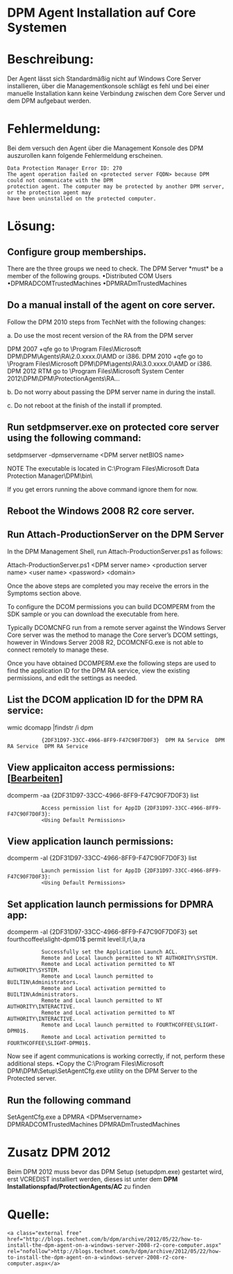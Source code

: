 # DPM Agent Installation auf Core Systemen

# <span class="mw-headline" id="bkmrk-beschreibung%3A-1">Beschreibung:</span>

Der Agent lässt sich Standardmäßig nicht auf Windows Core Server installieren, über die Managementkonsole schlägt es fehl und bei einer manuelle Installation kann keine Verbindung zwischen dem Core Server und dem DPM aufgebaut werden.

# <span class="mw-headline" id="bkmrk-fehlermeldung%3A-1">Fehlermeldung:</span>

Bei dem versuch den Agent über die Management Konsole des DPM auszurollen kann folgende Fehlermeldung erscheinen.

```
Data Protection Manager Error ID: 270 
The agent operation failed on <protected server FQDN> because DPM could not communicate with the DPM
protection agent. The computer may be protected by another DPM server, or the protection agent may
have been uninstalled on the protected computer.
```

# <span id="bkmrk-"></span><span class="mw-headline" id="bkmrk-l%C3%B6sung%3A-1">Lösung:</span>

## <span class="mw-headline" id="bkmrk-configure-group-memb-1">Configure group memberships.</span>

There are the three groups we need to check. The DPM Server \*must\* be a member of the following groups. •Distributed COM Users •DPMRADCOMTrustedMachines •DPMRADmTrustedMachines

## <span class="mw-headline" id="bkmrk-do-a-manual-install--1">Do a manual install of the agent on core server.</span>

Follow the DPM 2010 steps from TechNet with the following changes:

  
a. Do use the most recent version of the RA from the DPM server

  
DPM 2007 +qfe go to \\Program Files\\Microsoft DPM\\DPM\\Agents\\RA\\2.0.xxxx.0\\AMD or i386. DPM 2010 +qfe go to \\Program Files\\Microsoft DPM\\DPM\\agents\\RA\\3.0.xxxx.0\\AMD or i386. DPM 2012 RTM go to \\Program Files\\Microsoft System Center 2012\\DPM\\DPM\\ProtectionAgents\\RA...

  
b. Do not worry about passing the DPM server name in during the install.

c. Do not reboot at the finish of the install if prompted.

## <span class="mw-headline" id="bkmrk-run-setdpmserver.exe-1">Run setdpmserver.exe on protected core server using the following command:</span>

setdpmserver -dpmservername &lt;DPM server netBIOS name&gt;

NOTE The executable is located in C:\\Program Files\\Microsoft Data Protection Manager\\DPM\\bin\\

If you get errors running the above command ignore them for now.

## <span class="mw-headline" id="bkmrk-reboot-the-windows-2-1">Reboot the Windows 2008 R2 core server.</span>

## <span class="mw-headline" id="bkmrk-run-attach-productio-1">Run Attach-ProductionServer on the DPM Server</span>

In the DPM Management Shell, run Attach-ProductionServer.ps1 as follows:

  
Attach-ProductionServer.ps1 &lt;DPM server name&gt; &lt;production server name&gt; &lt;user name&gt; &lt;password&gt; &lt;domain&gt;

Once the above steps are completed you may receive the errors in the Symptoms section above.

To configure the DCOM permissions you can build DCOMPERM from the SDK sample or you can download the executable from here.

Typically DCOMCNFG run from a remote server against the Windows Server Core server was the method to manage the Core server’s DCOM settings, however in Windows Server 2008 R2, DCOMCNFG.exe is not able to connect remotely to manage these.

Once you have obtained DCOMPERM.exe the following steps are used to find the application ID for the DPM RA service, view the existing permissions, and edit the settings as needed.

## <span class="mw-headline" id="bkmrk-list-the-dcom-applic-1">List the DCOM application ID for the DPM RA service:</span>

wmic dcomapp |findstr /i dpm

```
           {2DF31D97-33CC-4966-8FF9-F47C90F7D0F3}  DPM RA Service  DPM RA Service  DPM RA Service
```

## <span class="mw-headline" id="bkmrk-view-applicaiton-acc-1">View applicaiton access permissions:</span><span class="mw-editsection"><span class="mw-editsection-bracket">\[</span>[Bearbeiten](https://wiki.eidolf.de/index.php?title=DPM_Agent_Installation_auf_Core_Systemen&action=edit&section=10 "Abschnitt bearbeiten: View applicaiton access permissions:")<span class="mw-editsection-bracket">\]</span></span>

dcomperm -aa {2DF31D97-33CC-4966-8FF9-F47C90F7D0F3} list

```
           Access permission list for AppID {2DF31D97-33CC-4966-8FF9-F47C90F7D0F3}: 
           <Using Default Permissions>
```

## <span class="mw-headline" id="bkmrk-view-application-lau-1">View application launch permissions:</span>

dcomperm -al {2DF31D97-33CC-4966-8FF9-F47C90F7D0F3} list

```
           Launch permission list for AppID {2DF31D97-33CC-4966-8FF9-F47C90F7D0F3}: 
           <Using Default Permissions>
```

## <span class="mw-headline" id="bkmrk-set-application-laun-1">Set application launch permissions for DPMRA app:</span>

dcomperm -al {2DF31D97-33CC-4966-8FF9-F47C90F7D0F3} set fourthcoffee\\slight-dpm01$ permit level:ll,rl,la,ra

```
           Successfully set the Application Launch ACL. 
           Remote and Local launch permitted to NT AUTHORITY\SYSTEM. 
           Remote and Local activation permitted to NT AUTHORITY\SYSTEM. 
           Remote and Local launch permitted to BUILTIN\Administrators. 
           Remote and Local activation permitted to BUILTIN\Administrators. 
           Remote and Local launch permitted to NT AUTHORITY\INTERACTIVE. 
           Remote and Local activation permitted to NT AUTHORITY\INTERACTIVE. 
           Remote and Local launch permitted to FOURTHCOFFEE\SLIGHT-DPM01$. 
           Remote and Local activation permitted to FOURTHCOFFEE\SLIGHT-DPM01$.
```

Now see if agent communications is working correctly, if not, perform these additional steps. •Copy the C:\\Program Files\\Microsoft DPM\\DPM\\Setup\\SetAgentCfg.exe utility on the DPM Server to the Protected server.

## <span class="mw-headline" id="bkmrk-run-the-following-co-1">Run the following command</span>

SetAgentCfg.exe a DPMRA &lt;DPMservername&gt; DPMRADCOMTrustedMachines DPMRADmTrustedMachines

# <span class="mw-headline" id="bkmrk-zusatz-dpm-2012-1">Zusatz DPM 2012</span>

Beim DPM 2012 muss bevor das DPM Setup (setupdpm.exe) gestartet wird, erst VCREDIST installiert werden, dieses ist unter dem **DPM Installationspfad/ProtectionAgents/AC** zu finden

# <span class="mw-headline" id="bkmrk-quelle%3A-1">Quelle:</span>

```
<a class="external free" href="http://blogs.technet.com/b/dpm/archive/2012/05/22/how-to-install-the-dpm-agent-on-a-windows-server-2008-r2-core-computer.aspx" rel="nofollow">http://blogs.technet.com/b/dpm/archive/2012/05/22/how-to-install-the-dpm-agent-on-a-windows-server-2008-r2-core-computer.aspx</a>
```